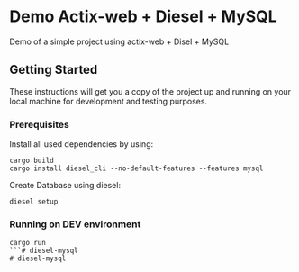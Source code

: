 # Demo Actix-web + Diesel + MySQL

Demo of a simple project using actix-web + Disel + MySQL

## Getting Started

These instructions will get you a copy of the project up and running on your local machine for development and testing purposes.

### Prerequisites

Install all used dependencies by using:

```
cargo build
cargo install diesel_cli --no-default-features --features mysql
```

Create Database using diesel:

```
diesel setup
```

### Running on DEV environment

```
cargo run
```# diesel-mysql
# diesel-mysql
